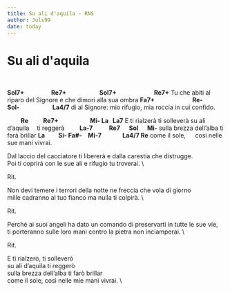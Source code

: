 ```yaml
---
title: Su ali d'aquila - RNS
author: Juls99
date: today
---
```


<h1 style="margin-bottom:0;">Su ali d'aquila</h1>
<br><br>

**Sol7+ &emsp;&emsp;&emsp;&emsp; Re7+ &emsp;&emsp;&emsp;&emsp;&emsp; Sol7+ &emsp;&emsp;&emsp;&emsp;&emsp;&emsp;Re7+**
Tu che abiti al riparo del Signore e che dimori alla sua ombra
**Fa7+ &emsp;&emsp;&emsp;&emsp;&emsp;&emsp;Re- &emsp;&emsp;&nbsp; Sol- &emsp;&emsp;&emsp;&emsp;&emsp; La4/7**
di al Signore: mio rifugio, mia roccia in cui confido.

**&emsp;&emsp; Re &emsp;&emsp; Re7+ &emsp;&emsp;&emsp;&emsp;&emsp;Mi-&nbsp;La &nbsp; La7**
E ti rialzerà ti solleverà su ali d’aquila &emsp;ti reggerà
**&emsp;&emsp; La-7 &emsp; &emsp; Re7 &emsp; Sol &emsp; Mi-**
sulla brezza dell’alba ti farà brillar
**La &emsp;&emsp;Si- Fa#-&emsp;Mi-7 &emsp;&emsp;&emsp; La4/7 Re**
come il sole, &emsp; cosi nelle sue mani vivrai.

Dal laccio del cacciatore ti libererà e dalla carestia che distrugge. \
Poi ti coprirà con le sue ali e rifugio tu troverai. \

Rit.

Non devi temere i terrori della notte ne freccia che vola di giorno \
mille cadranno al tuo fianco ma nulla ti colpirà. \

Rit.

Perché ai suoi angeli ha dato un comando di preservarti in tutte le sue vie, \
ti porteranno sulle loro mani contro la pietra non inciamperai. \

Rit.

E ti rialzerò, ti solleverò \
su ali d’aquila ti reggerò \
sulla brezza dell’alba ti farò brillar \
come il sole, così nelle mie mani vivrai. \